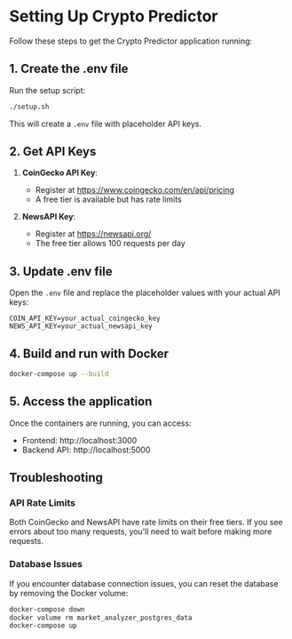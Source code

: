 # Setting Up Crypto Predictor

Follow these steps to get the Crypto Predictor application running:

## 1. Create the .env file

Run the setup script:

```bash
./setup.sh
```

This will create a `.env` file with placeholder API keys.

## 2. Get API Keys

1. **CoinGecko API Key**: 
   - Register at https://www.coingecko.com/en/api/pricing
   - A free tier is available but has rate limits

2. **NewsAPI Key**:
   - Register at https://newsapi.org/
   - The free tier allows 100 requests per day

## 3. Update .env file

Open the `.env` file and replace the placeholder values with your actual API keys:

```
COIN_API_KEY=your_actual_coingecko_key
NEWS_API_KEY=your_actual_newsapi_key
```

## 4. Build and run with Docker

```bash
docker-compose up --build
```

## 5. Access the application

Once the containers are running, you can access:

- Frontend: http://localhost:3000
- Backend API: http://localhost:5000

## Troubleshooting

### API Rate Limits

Both CoinGecko and NewsAPI have rate limits on their free tiers. If you see errors about too many requests, you'll need to wait before making more requests.

### Database Issues

If you encounter database connection issues, you can reset the database by removing the Docker volume:

```bash
docker-compose down
docker volume rm market_analyzer_postgres_data
docker-compose up
``` 